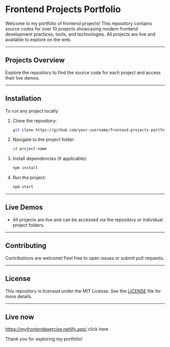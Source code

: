 # Frontend Projects Portfolio

Welcome to my portfolio of frontend projects! This repository contains source codes for over 10 projects showcasing modern frontend development practices, tools, and technologies. All projects are live and available to explore on the web.

---

## Projects Overview

Explore the repository to find the source code for each project and access their live demos.

---

## Installation

To run any project locally:

1. Clone the repository:
   ```bash
   git clone https://github.com/your-username/frontend-projects-portfolio.git
   ```

2. Navigate to the project folder:
   ```bash
   cd project-name
   ```

3. Install dependencies (if applicable):
   ```bash
   npm install
   ```

4. Run the project:
   ```bash
   npm start
   ```

---

## Live Demos

- All projects are live and can be accessed via the repository or individual project folders.

---

## Contributing

Contributions are welcome! Feel free to open issues or submit pull requests.

---

## License

This repository is licensed under the MIT License. See the [LICENSE](LICENSE) file for more details.

---
## Live now

https://myfrontendexercise.netlify.app/ click here

Thank you for exploring my portfolio!
